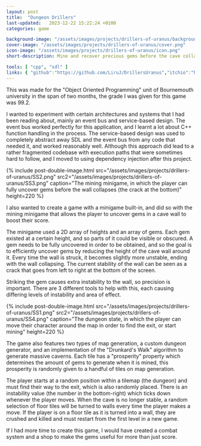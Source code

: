 ```yaml
---
layout: post
title:  "Dungeon Drillers"
last-updated:   2023-12-22 15:22:24 +0100
categories: game

background-image: "/assets/images/projects/drillers-of-uranus/background.png"
cover-image: "/assets/images/projects/drillers-of-uranus/cover.png"
icon-image: "/assets/images/projects/drillers-of-uranus/icon.png"
short-description: Mine and recover precious gems before the cave collapses

tools: [ "cpp", "sdl" ]
links: { "github":"https://github.com/LiruJ/DrillersUranus","itchio":"https://liru.itch.io/drillers" }
---
```


This was made for the "Object Oriented Programming" unit of Bournemouth university in the span of two months, the grade I was given for this game was 99.2.

I wanted to experiment with certain architectures and systems that I had been reading about, mainly an event bus and service-based design. The event bus worked perfectly for this application, and I learnt a lot about C++ function handling in the process. The service-based design was used to completely abstract away SDL and the event bus from any code that needed it, and worked reasonably well. Although this approach did lead to a rather fragmented codebase with execution paths that were sometimes hard to follow, and I moved to using dependency injection after this project.

{% include post-double-image.html src="/assets/images/projects/drillers-of-uranus/SS2.png" src2="/assets/images/projects/drillers-of-uranus/SS3.png" caption="The mining minigame, in which the player can fully uncover gems before the wall collapses (the crack at the bottom)" height=220 %}

I also wanted to create a game with a minigame built-in, and did so with the mining minigame that allows the player to uncover gems in a cave wall to boost their score.

The minigame used a 2D array of heights and an array of gems. Each gem existed at a certain height, and so parts of it could be visible or obscured. A gem needs to be fully uncovered in order to be obtained, and so the goal is to efficiently uncover gems by reducing the height of the cave wall around it. Every time the wall is struck, it becomes slightly more unstable, ending with the wall collapsing. The current stability of the wall can be seen as a crack that goes from left to right at the bottom of the screen.

Striking the gem causes extra instability to the wall, so precision is important. There are 3 different tools to help with this, each causing differing levels of instability and area of effect.

{% include post-double-image.html src="/assets/images/projects/drillers-of-uranus/SS1.png" src2="/assets/images/projects/drillers-of-uranus/SS4.png" caption="The dungeon state, in which the player can move their character around the map in order to find the exit, or start mining" height=220 %}

The game also features two types of map generation, a custom dungeon generator, and an implementation of the "Drunkard's Walk" algorithm to generate massive caverns. Each tile has a "prosperity" property which determines the amount of gems to generate when it is mined, this prosperity is randomly given to a handful of tiles on map generation.

The player starts at a random position within a tilemap (the dungeon) and must find their way to the exit, which is also randomly placed. There is an instability value (the number in the bottom-right) which ticks down whenever the player moves. When the cave is no longer stable, a random selection of floor tiles will be turned to walls every time the player makes a move. If the player is on a floor tile as it is turned into a wall, they are crushed and killed and must restart from the first level in a new game.

If I had more time to create this game, I would have created a combat system and a shop to make the gems useful for more than just score.
